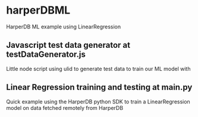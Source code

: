# harperDBML
HarperDB ML example using LinearRegression

## Javascript test data generator at testDataGenerator.js

Little node script using ulid to generate test data to train our ML model with

## Linear Regression training and testing at main.py

Quick example using the HarperDB python SDK to train a LinearRegression model on data fetched remotely from HarperDB
